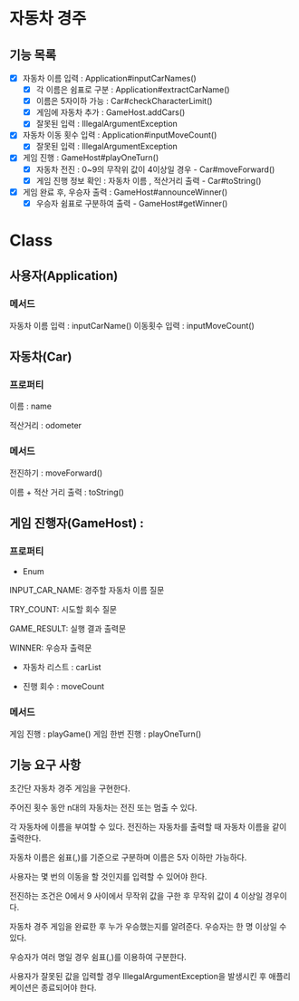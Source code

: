 # 자동차 경주

## 기능 목록
- [X] 자동차 이름 입력 : Application#inputCarNames()
  - [X] 각 이름은 쉼표로 구분 : Application#extractCarName()
  - [X] 이름은 5자이하 가능 : Car#checkCharacterLimit()
  - [X] 게임에 자동차 추가 : GameHost.addCars() 
  - [X] 잘못된 입력 : IllegalArgumentException
- [X] 자동차 이동 횟수 입력 : Application#inputMoveCount()
  - [X] 잘못된 입력 : IllegalArgumentException
- [X] 게임 진행 : GameHost#playOneTurn()
  - [X] 자동차 전진 : 0~9의 무작위 값이 4이상일 경우 - Car#moveForward()
  - [X] 게임 진행 정보 확인 : 자동차 이름 , 적산거리 출력 - Car#toString()
- [X] 게임 완료 후, 우승자 출력 : GameHost#announceWinner()
  - [X] 우승자 쉼표로 구분하여 출력 - GameHost#getWinner()

# Class

## 사용자(Application) 
### 메서드
자동차 이름 입력 : inputCarName()
이동횟수 입력 : inputMoveCount()


## 자동차(Car)
### 프로퍼티
이름 : name

적산거리 : odometer


### 메서드
전진하기 : moveForward()

이름 + 적산 거리 출력 : toString()

## 게임 진행자(GameHost) :
### 프로퍼티
+ Enum

INPUT_CAR_NAME: 경주할 자동차 이름 질문

TRY_COUNT: 시도할 회수 질문

GAME_RESULT: 실행 결과 출력문

WINNER: 우승자 출력문

+ 자동차 리스트 : carList

+ 진행 회수 : moveCount

### 메서드
게임 진행 : playGame()
게임 한번 진행 : playOneTurn()



## 기능 요구 사항
초간단 자동차 경주 게임을 구현한다.

주어진 횟수 동안 n대의 자동차는 전진 또는 멈출 수 있다.

각 자동차에 이름을 부여할 수 있다. 전진하는 자동차를 출력할 때 자동차 이름을 같이 출력한다.

자동차 이름은 쉼표(,)를 기준으로 구분하며 이름은 5자 이하만 가능하다.

사용자는 몇 번의 이동을 할 것인지를 입력할 수 있어야 한다.

전진하는 조건은 0에서 9 사이에서 무작위 값을 구한 후 무작위 값이 4 이상일 경우이다.

자동차 경주 게임을 완료한 후 누가 우승했는지를 알려준다. 우승자는 한 명 이상일 수 있다.

우승자가 여러 명일 경우 쉼표(,)를 이용하여 구분한다.

사용자가 잘못된 값을 입력할 경우 IllegalArgumentException을 발생시킨 후 애플리케이션은 종료되어야 한다.
